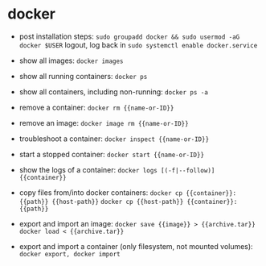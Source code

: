 # docker

- post installation steps:
`sudo groupadd docker && sudo usermod -aG docker $USER`
logout, log back in
`sudo systemctl enable docker.service`

- show all images:
`docker images`

- show all running containers:
`docker ps`

- show all containers, including non-running:
`docker ps -a`

- remove a container:
`docker rm {{name-or-ID}}`

- remove an image:
`docker image rm {{name-or-ID}}`

- troubleshoot a container:
`docker inspect {{name-or-ID}}`

- start a stopped container:
`docker start {{name-or-ID}}`

- show the logs of a container:
`docker logs [(-f|--follow)] {{container}}`

- copy files from/into docker containers:
`docker cp {{container}}:{{path}} {{host-path}}`
`docker cp {{host-path}} {{container}}:{{path}}`

- export and import an image:
`docker save {{image}} > {{archive.tar}}`
`docker load < {{archive.tar}}`

- export and import a container (only filesystem, not mounted volumes):
`docker export, docker import`
